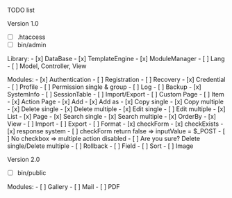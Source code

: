 TODO list

Version 1.0

- [ ] .htaccess
- [ ] bin/admin

Library:
	- [x] DataBase
	- [x] TemplateEngine
	- [x] ModuleManager
	- [ ] Lang
	- [ ] Model, Controller, View

Modules: 
	- [x] Authentication
	- [ ] Registration
	- [ ] Recovery
	- [x] Credential
	- [ ] Profile
	- [ ] Permission single & group
	- [ ] Log
	- [ ] Backup
	- [x] SystemInfo
	- [ ] SessionTable
	- [ ] Import/Export
	- [ ] Custom Page
	- [ ] Item
		- [x] Action Page
		- [x] Add
		- [x] Add as
		- [x] Copy single
		- [x] Copy multiple
		- [x] Delete single
		- [x] Delete multiple
		- [x] Edit single
		- [ ] Edit multiple
		- [x] List
		- [x] Page 
		- [x] Search single
		- [x] Search multiple
		- [x] OrderBy
		- [x] View
		- [ ] Import
		- [ ] Export
		- [ ] Format
		- [x] checkForm
		- [x] checkExists
		- [x] response system
		- [ ] checkForm return false => inputValue = $_POST
		- [ ] No checkbox => multiple action disabled
		- [ ] Are you sure? Delete single/Delete multiple
		- [ ] Rollback
		- [ ] Field
			- [ ] Sort
			- [ ] Image

Version 2.0

- [ ] bin/public

Modules:
	- [ ] Gallery
	- [ ] Mail
	- [ ] PDF
